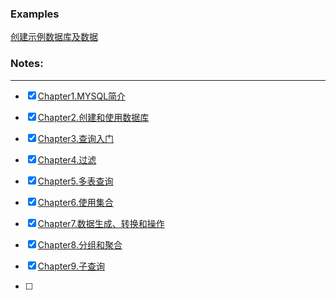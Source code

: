 ### Examples
[创建示例数据库及数据](https://github.com/MMW1996/MYSQL/blob/master/SQL_Books/1.SQL%E5%AD%A6%E4%B9%A0%E6%8C%87%E5%8D%97/Notes/sql_bank_example.sql)
### Notes:
-------------
- [x] [Chapter1.MYSQL简介](https://github.com/MMW1996/MYSQL/blob/master/SQL_Books/1.SQL%E5%AD%A6%E4%B9%A0%E6%8C%87%E5%8D%97/Notes/Chapter1.md)

- [x] [Chapter2.创建和使用数据库](https://github.com/MMW1996/MYSQL/blob/master/SQL_Books/1.SQL%E5%AD%A6%E4%B9%A0%E6%8C%87%E5%8D%97/Notes/Chapter2.sql)

- [x] [Chapter3.查询入门](https://github.com/MMW1996/MYSQL/blob/master/SQL_Books/1.SQL%E5%AD%A6%E4%B9%A0%E6%8C%87%E5%8D%97/Notes/Chapter3.sql)

- [x] [Chapter4.过滤](https://github.com/MMW1996/MYSQL/blob/master/SQL_Books/1.SQL%E5%AD%A6%E4%B9%A0%E6%8C%87%E5%8D%97/Notes/Chapter4.sql)

- [x] [Chapter5.多表查询](https://github.com/MMW1996/MYSQL/blob/master/SQL_Books/1.SQL%E5%AD%A6%E4%B9%A0%E6%8C%87%E5%8D%97/Notes/Chapter5.sql)

- [x] [Chapter6.使用集合](https://github.com/MMW1996/MYSQL/blob/master/SQL_Books/1.SQL%E5%AD%A6%E4%B9%A0%E6%8C%87%E5%8D%97/Notes/Chapter6.sql)

- [x] [Chapter7.数据生成、转换和操作](https://github.com/MMW1996/MYSQL/blob/master/SQL_Books/1.SQL%E5%AD%A6%E4%B9%A0%E6%8C%87%E5%8D%97/Notes/Chapter7.sql)

- [x] [Chapter8.分组和聚合](https://github.com/MMW1996/MYSQL/blob/master/SQL_Books/1.SQL%E5%AD%A6%E4%B9%A0%E6%8C%87%E5%8D%97/Notes/Chapter8.sql)

- [x] [Chapter9.子查询](https://github.com/MMW1996/MYSQL/blob/master/SQL_Books/1.SQL%E5%AD%A6%E4%B9%A0%E6%8C%87%E5%8D%97/Notes/Chapter9.sql)

- [ ]  

